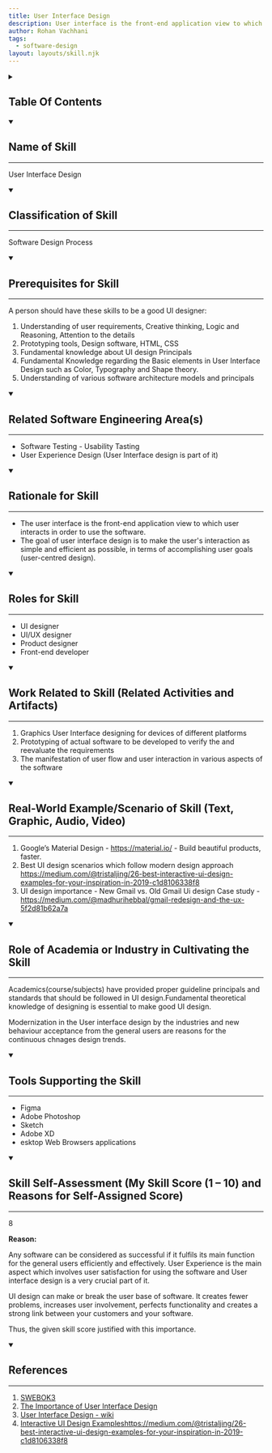 ```yaml
---
title: User Interface Design
description: User interface is the front-end application view to which user interacts in order to use the software.
author: Rohan Vachhani
tags:
  - software-design
layout: layouts/skill.njk
---
```

<details>
<summary>

## Table Of Contents
</summary>

[toc]
</details>

<details open>
<summary>

## Name of Skill
---
</summary>

User Interface Design

</details>
<details open>
<summary>

## Classification of Skill
---
</summary>

Software Design Process

</details>
<details open>
<summary>

## Prerequisites for Skill
---
</summary>

A person should have these skills to be a good UI designer:

1. Understanding of user requirements, Creative thinking, Logic and Reasoning, Attention to the details
2. Prototyping tools, Design software, HTML, CSS
3. Fundamental knowledge about UI design Principals
4. Fundamental Knowledge regarding the Basic elements in User Interface Design such as Color, Typography and Shape theory.
5. Understanding of various software architecture models and principals

</details>
<details open>
<summary>

## Related Software Engineering Area(s)
---
</summary>

- Software Testing - Usability Tasting
- User Experience Design (User Interface design is part of it)

</details>
<details open>
<summary>

## Rationale for Skill
---
</summary>

- The user interface is the front-end application view to which user interacts in order to use the software.
- The goal of user interface design is to make the user's interaction as simple and efficient as possible, in terms of accomplishing user goals (user-centred design).

</details>
<details open>
<summary>

## Roles for Skill
---
</summary>

- UI designer 
- UI/UX designer
- Product designer
- Front-end developer

</details>
<details open>
<summary>

## Work Related to Skill (Related Activities and Artifacts)
---
</summary>

1. Graphics User Interface designing for devices of different platforms 
2. Prototyping of actual software to be developed to verify the and reevaluate the requirements
3. The manifestation of user flow and user interaction in various aspects of the software
 
</details>
<details open>
<summary>

## Real-World Example/Scenario of Skill (Text, Graphic, Audio, Video)
---
</summary>

1. Google’s Material Design - https://material.io/  - Build beautiful products, faster.
2. Best UI design scenarios which follow modern design approach https://medium.com/@tristaljing/26-best-interactive-ui-design-examples-for-your-inspiration-in-2019-c1d8106338f8
3. 	UI design importance - New Gmail vs. Old Gmail Ui design Case study - https://medium.com/@madhurihebbal/gmail-redesign-and-the-ux-5f2d81b62a7a

</details>
<details open>
<summary>

## Role of Academia or Industry in Cultivating the Skill
---
</summary>

Academics(course/subjects) have provided proper guideline principals and standards that should be followed in UI design.Fundamental theoretical knowledge of designing is essential to make good UI design. 

Modernization in the User interface
design by the industries and new behaviour acceptance from the general users are reasons for the continuous chnages design trends. 

</details>
<details open>
<summary>

## Tools Supporting the Skill
---
</summary>

- Figma
- Adobe Photoshop
- Sketch
- Adobe XD
- esktop Web Browsers applications

</details>
<details open>
<summary>

## Skill Self-Assessment (My Skill Score (1 – 10) and Reasons for Self-Assigned Score)
---
</summary>

8

**Reason:**

Any software can be considered as successful if it fulfils its main function for the general users efficiently and effectively. User Experience is the main aspect which involves user satisfaction for using the software and User interface design is a very crucial part of it. 

UI design can make or break the user base of software. It creates fewer problems, increases user involvement, perfects functionality and creates a strong link between your customers and your software.

Thus, the given skill score justified with this importance.


</details>
<details open>
<summary>

## References 
---
</summary>

1. [SWEBOK3](https://users.encs.concordia.ca/~kamthan/courses/soen-6011/project/SWEBOK3.pdf)
2. [The Importance of User Interface Design](https://www.plego.com/blog/importance-user-interface-design/#:~:text=Simply%20put%2C%20User%20Interface%20Design,your%20customers%20and%20your%20website)
3. [User Interface Design - wiki](https://en.wikipedia.org/wiki/User_interface_design)
4. [Interactive UI Design Examples]()https://medium.com/@tristaljing/26-best-interactive-ui-design-examples-for-your-inspiration-in-2019-c1d8106338f8
